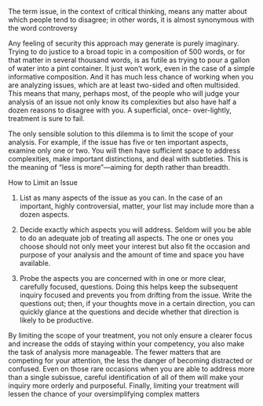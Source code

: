 

The term issue, in the context of critical thinking, means any matter about which people tend to disagree; in other words, it is almost synonymous with the word controversy 

Any feeling of security this approach may generate is purely imaginary. Trying to do justice to a broad topic in a composition of 500 words, or for that matter in several thousand words, is as futile as trying to pour a gallon of water into a pint container. It just won’t work, even in the case of a simple informative composition. And it has much less chance of working when you are analyzing issues, which are at least two-sided and often multisided. This means that many, perhaps most, of the people who will judge your analysis of an issue not only know its complexities but also have half a dozen reasons to disagree with you. A superficial, once- over-lightly, treatment is sure to fail. 

The only sensible solution to this dilemma is to limit the scope of your analysis. For example, if the issue has five or ten important aspects, examine only one or two. You will then have sufficient space to address complexities, make important distinctions, and deal with subtleties. This is the meaning of “less is more”—aiming for depth rather than breadth. 



How to Limit an Issue 

1. List as many aspects of the issue as you can. In the case of an important, highly controversial, matter, your list may include more than a dozen aspects. 

2. Decide exactly which aspects you will address. Seldom will you be able to do an adequate job of treating all aspects. The one or ones you choose should not only meet your interest but also fit the occasion and purpose of your analysis and the amount of time and space you have available. 

3. Probe the aspects you are concerned with in one or more clear, carefully focused, questions. Doing this helps keep the subsequent inquiry focused and prevents you from drifting from the issue. Write the questions out; then, if your thoughts move in a certain direction, you can quickly glance at the questions and decide whether that direction is likely to be productive. 



By limiting the scope of your treatment, you not only ensure a clearer focus and increase the odds of staying within your competency, you also make the task of analysis more manageable. The fewer matters that are competing for your attention, the less the danger of becoming distracted or confused. Even on those rare occasions when you are able to address more than a single subissue, careful identification of all of them will make your inquiry more orderly and purposeful. Finally, limiting your treatment will lessen the chance of your oversimplifying complex matters



